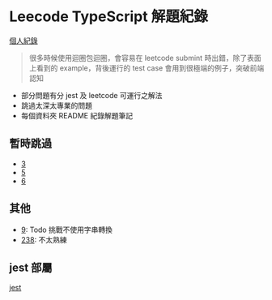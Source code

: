 # Leecode TypeScript 解題紀錄
[個人紀錄](https://leetcode.com/jenny60538/)

 > 很多時候使用迴圈包迴圈，會容易在 leetcode submint 時出錯，除了表面上看到的 example，背後運行的 test case 會用到很極端的例子，突破前端認知

 - 部分問題有分 jest 及 leetcode 可運行之解法
 - 跳過太深太專業的問題
 - 每個資料夾 README 紀錄解題筆記

## 暫時跳過
 - [3](https://leetcode.com/problems/longest-substring-without-repeating-characters/)
 - [5](https://leetcode.com/problems/longest-palindromic-substring/)
 - [6](https://leetcode.com/problems/longest-palindromic-substring/)

## 其他
 - [9](./src/0009.%20Palindrome%20Number/README.md): Todo 挑戰不使用字串轉換
 - [238](./src/0238.%20Product%20of%20Array%20Except%20Self/README.md): 不太熟練

## jest 部屬
[jest](https://medium.com/unalai/jest-%E5%96%AE%E5%85%83%E6%B8%AC%E8%A9%A6%E5%AD%B8%E7%BF%92%E7%AD%86%E8%A8%98-getting-started-using-matchers-6f99ca314ca8)